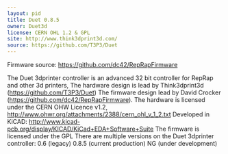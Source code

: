 ```yaml
---
layout: pid
title: Duet 0.8.5
owner: Duet3d
license: CERN OHL 1.2 & GPL
site: http://www.think3dprint3d.com/
source: https://github.com/T3P3/Duet
---
```

Firmware source: https://github.com/dc42/RepRapFirmware

The Duet 3dprinter controller is an advanced 32 bit controller for RepRap and other 3d printers,
The hardware design is lead by Think3dprint3d (https://github.com/T3P3/Duet)
The firmware design lead by David Crocker (https://github.com/dc42/RepRapFirmware).
The hardware is licensed under the CERN OHW Licence v1.2, 
http://www.ohwr.org/attachments/2388/cern_ohl_v_1_2.txt
Developed in KiCAD: http://www.kicad-pcb.org/display/KICAD/KiCad+EDA+Software+Suite
The firmware is licensed under the GPL
There are multiple versions on the Duet 3dprinter controller:
0.6 (legacy)
0.8.5 (current production)
NG (under development)
